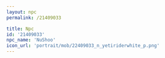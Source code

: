 ```yaml
---
layout: npc
permalink: /21409033

title: Npc
id: '21409033'
npc_name: 'NuShoo'
icon_url: 'portrait/mob/22409033_n_yetiriderwhite_p.png'
---
```

